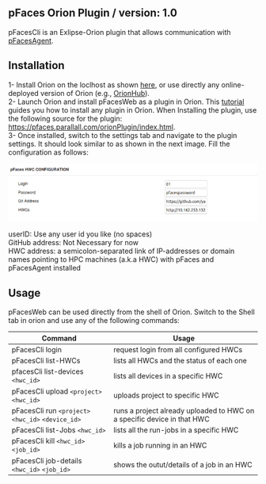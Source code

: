 ## pFaces Orion Plugin / version: 1.0
pFacesCli is an Exlipse-Orion plugin that allows communication with [pFacesAgent](https://github.com/parallall/pFacesAgent).<br/>

## Installation
1- Install Orion on the loclhost as shown [here](https://wiki.eclipse.org/Orion/How_Tos/Install_Orion_on_Localhost), or use directly any online-deployed version of Orion (e.g., [OrionHub](https://orionhub.org/)).<br/>
2- Launch Orion and install pFacesWeb as a plugin in Orion. This [tutorial](https://wiki.eclipse.org/Orion/Documentation/Developer_Guide/Simple_plugin_example) guides you how to install any plugin in Orion. When Installing the plugin, use the following source for the plugin: <https://pfaces.parallall.com/orionPlugin/index.html>.<br/>
3- Once installed, switch to the settings tab and navigate to the plugin settings. It should look similar to as shown in the next image. Fill the configuration as follows:

![pFacesWeb](https://github.com/parallall/pFacesWeb/blob/master/HWCs.png?raw=true)<br/>

userID: Use any user id you like (no spaces)<br/>
GitHub address: Not Necessary for now<br/>
HWC address: a semicolon-separated link of IP-addresses or domain names pointing to HPC machines (a.k.a HWC) with pFaces and pFacesAgent installed <br/>

## Usage
pFacesWeb can be used directly from the shell of Orion. Switch to the Shell tab in orion and use any of the following commands:


| Command  | Usage  |
|---|---|
| pFacesCli login  |  request login from all configured HWCs |
| pFacesCli list-HWCs  | lists all HWCs and the status of each one  |
| pfacesCli list-devices `<hwc_id>` |  lists all devices in a specific HWC |
| pFacesCli upload `<project>` `<hwc_id>`  | uploads project to specific HWC  |
| pFacesCli run `<project>` `<hwc_id>` `<device_id>`  | runs a project already uploaded to HWC on a specific device in that HWC  |
| pFacesCli list-Jobs `<hwc_id>`  | lists all the run-jobs in a specific HWC |
| pFacesCli kill `<hwc_id>` `<job_id>` | kills a job running in an HWC |
| pFacesCli job-details `<hwc_id>` `<job_id>` | shows the outut/details of a job in an HWC |
